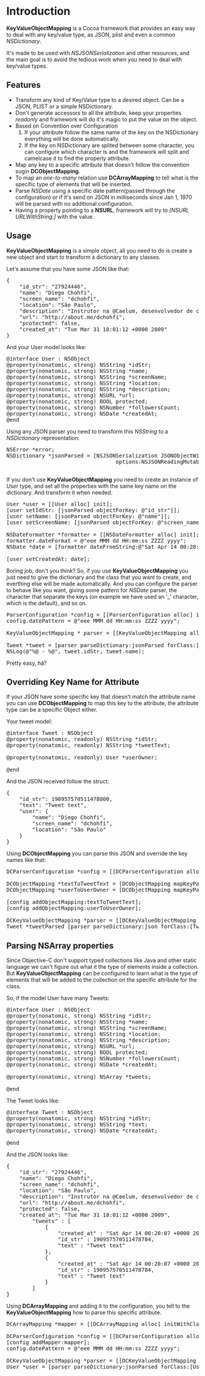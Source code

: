Introduction
=========================

**KeyValueObjectMapping** is a Cocoa framework that provides an easy way to deal with any key/value type, as JSON, plist and even a common *NSDictionary*.

It's made to be used with *NSJSONSerialization* and other resources, and the main goal is to avoid the tedious work when you need to deal with key/value types.

Features
-------------------------

* Transform any kind of Key/Value type to a desired object. Can be a JSON, PLIST or a simple NSDictionary.
* Don't generate accessors to all the attribute, keep your properties *readonly* and framework will do it's magic to put the value on the object.
* Based on Convention over Configuration
    1. If your attribute follow the same name of the key on the NSDictionary everything will be done automatically.
    1. If the key on NSDictionary are splited between some character, you can configure which character is and the framework will split and camelcase it to find the properly attribute.
* Map any key to a specific attribute that doesn't follow the convention sugin **DCObjectMapping**.
* To map an *one-to-many* relation use **DCArrayMapping** to tell what is the specific type of elements that will be inserted.
* Parse *NSDate* using a specific date pattern(passed through the configuration) or if it's send on JSON in milliseconds since Jan 1, 1970 will be parsed with no additional configuration.
* Having a property pointing to a **NSURL**, framework will try to *[NSURL URLWithString:]* with the value.

Usage
-------------------------

**KeyValueObjectMapping** is a simple object, all you need to do is create a new object and start to transform a dictionary to any classes.

Let's assume that you have some JSON like that:
<pre>
{
	"id_str": "27924446",
	"name": "Diego Chohfi",
	"screen_name": "dchohfi",
	"location": "São Paulo",
	"description": "Instrutor na @Caelum, desenvolvedor de coração, apaixonado por música e cerveja, sempre cerveja.",
	"url": "http://about.me/dchohfi",
	"protected": false,
	"created_at": "Tue Mar 31 18:01:12 +0000 2009"
}
</pre>

And your User model looks like:
<pre>
@interface User : NSObject
@property(nonatomic, strong) NSString *idStr;
@property(nonatomic, strong) NSString *name;
@property(nonatomic, strong) NSString *screenName;
@property(nonatomic, strong) NSString *location;
@property(nonatomic, strong) NSString *description;
@property(nonatomic, strong) NSURL *url;
@property(nonatomic, strong) BOOL protected;
@property(nonatomic, strong) NSNumber *followersCount;
@property(nonatomic, strong) NSDate *createdAt;
@end
</pre>

Using any JSON parser you need to transform this *NSString* to a *NSDictionary* representation:
<pre>
NSError *error;
NSDictionary *jsonParsed = [NSJSONSerialization JSONObjectWithData:jsonData
	                              options:NSJSONReadingMutableContainers 
																error:&error];
</pre>

If you don't use **KeyValueObjectMapping** you need to create an instance of *User* type, and set all the properties with the same key name on the dictionary. And transform it when needed.

<pre>
User *user = [[User alloc] init];
[user setIdStr: [jsonParsed objectForKey: @"id_str"]];
[user setName: [jsonParsed objectForKey: @"name"]];
[user setScreenName: [jsonParsed objectForKey: @"screen_name"]];

NSDateFormatter *formatter = [[NSDateFormatter alloc] init];
formatter.dateFormat = @"eee MMM dd HH:mm:ss ZZZZ yyyy";
NSDate *date = [formatter dateFromString:@"Sat Apr 14 00:20:07 +0000 2012"];

[user setCreatedAt: date];
</pre>

Boring job, don't you think? So, if you use **KeyValueObjectMapping** you just need to give the dictionary and the class that you want to create, and everthing else will be made automatically. And you can configure the parser to behave like you want, giving some pattern for *NSDate* parser, the character that separate the keys (on example we have used an '_' character, which is the default), and so on.

<pre>
ParserConfiguration *config = [[ParserConfiguration alloc] init];
config.datePattern = @"eee MMM dd HH:mm:ss ZZZZ yyyy";

KeyValueObjectMapping * parser = [[KeyValueObjectMapping alloc] initWithConfiguration:config];

Tweet *tweet = [parser parseDictionary:jsonParsed forClass:[Tweet class]];
NSLog(@"%@ - %@", tweet.idStr, tweet.name);
</pre>

Pretty easy, hã?

Overriding Key Name for Attribute
-------------------------

If your JSON have some specific key that doesn't match the attribute name you can use **DCObjectMapping** to map this key to the attribute, the attribute type can be a specific Object either.

Your tweet model:
<pre>
@interface Tweet : NSObject
@property(nonatomic, readonly) NSString *idStr;
@property(nonatomic, readonly) NSString *tweetText;

@property(nonatomic, readonly) User *userOwner;

@end
</pre>

And the JSON received follow the struct:
<pre>
{
    "id_str": 190957570511478800,
    "text": "Tweet text",
    "user": {
        "name": "Diego Chohfi",
        "screen_name": "dchohfi",
        "location": "São Paulo"
    }
}
</pre>

Using **DCObjectMapping** you can parse this JSON and override the key names like that:

<pre>
DCParserConfiguration *config = [[DCParserConfiguration alloc] init];

DCObjectMapping *textToTweetText = [DCObjectMapping mapKeyPath:@"text" toAttribute:@"tweetText" onClass:[Tweet class]];
DCObjectMapping *userToUserOwner = [DCObjectMapping mapKeyPath:@"user" toAttribute:@"userOwner" onClass:[Tweet class]];

[config addObjectMapping:textToTweetText];
[config addObjectMapping:userToUserOwner];

DCKeyValueObjectMapping *parser = [[DCKeyValueObjectMapping alloc] initWithConfiguration:config];
Tweet *tweetParsed [parser parseDictionary:json forClass:[Tweet class]];;
</pre>

Parsing NSArray properties
-------------------------

Since Objective-C don't support typed collections like Java and other static language we can't figure out what it the type of elements inside a collection. 
But **KeyValueObjectMapping** can be configured to learn what is the type of elements that will be added to the collection on the specific attribute for the class.

So, if the model User have many Tweets:
<pre>
@interface User : NSObject
@property(nonatomic, strong) NSString *idStr;
@property(nonatomic, strong) NSString *name;
@property(nonatomic, strong) NSString *screenName;
@property(nonatomic, strong) NSString *location;
@property(nonatomic, strong) NSString *description;
@property(nonatomic, strong) NSURL *url;
@property(nonatomic, strong) BOOL protected;
@property(nonatomic, strong) NSNumber *followersCount;
@property(nonatomic, strong) NSDate *createdAt;

@property(nonatomic, strong) NSArray *tweets;

@end
</pre>

The Tweet looks like:
<pre>
@interface Tweet : NSObject
@property(nonatomic, strong) NSString *idStr;
@property(nonatomic, strong) NSString *text;
@property(nonatomic, strong) NSDate *createdAt;

@end
</pre>

And the JSON looks like:
<pre>
{
    "id_str": "27924446",
    "name": "Diego Chohfi",
    "screen_name": "dchohfi",
    "location": "São Paulo",
    "description": "Instrutor na @Caelum, desenvolvedor de coração, apaixonado por música e cerveja, sempre cerveja.",
    "url": "http://about.me/dchohfi",
    "protected": false,
    "created_at": "Tue Mar 31 18:01:12 +0000 2009",
		"tweets" : [
			{
				"created_at" : "Sat Apr 14 00:20:07 +0000 2012",
				"id_str" : 190957570511478784,
				"text" : "Tweet text"
			},
			{
				"created_at" : "Sat Apr 14 00:20:07 +0000 2012",
				"id_str" : 190957570511478784,
				"text" : "Tweet text"
			}
		]
}
</pre>

Using **DCArrayMapping** and adding it to the configuration, you tell to the **KeyValueObjectMapping** how to parse this specific attribute.

<pre>
DCArrayMapping *mapper = [[DCArrayMapping alloc] initWithClassForElements:[Tweet class] forKeyAndAttributeName:@"tweets"] inClass:[User class]];
											
DCParserConfiguration *config = [[DCParserConfiguration alloc] init];
[config addMapper:mapper];
config.datePattern = @"eee MMM dd HH:mm:ss ZZZZ yyyy";

DCKeyValueObjectMapping *parser = [[DCKeyValueObjectMapping alloc] initWithConfiguration:configuration];
User *user = [parser parseDictionary:jsonParsed forClass:[User class]];
</pre>